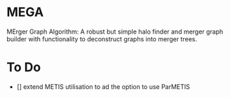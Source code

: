 # MEGA
MErger Graph Algorithm: A robust but simple halo finder and merger graph builder with functionality to deconstruct graphs into merger trees. 

# To Do

- [] extend METIS utilisation to ad the option to use ParMETIS
